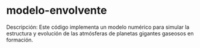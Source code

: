 # modelo-envolvente
Descripción:  Este código implementa un modelo numérico para simular la estructura y evolución de las atmósferas de planetas gigantes gaseosos en formación.
